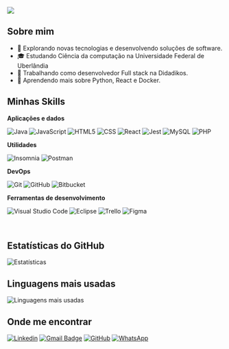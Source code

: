 ![](https://komarev.com/ghpvc/?username=skynalter21&color=006bed)

## Sobre mim

- 🤔 Explorando novas tecnologias e desenvolvendo soluções de software.
- 🎓 Estudando Ciência da computação na Universidade Federal de Uberlândia
- 💼 Trabalhando como desenvolvedor Full stack  na Didadikos.
- 🌱 Aprendendo mais sobre Python, React e Docker.

## Minhas Skills

**Aplicações e dados**

![Java](https://img.shields.io/badge/-Java-333333?style=flat&logo=Java&logoColor=007396)
![JavaScript](https://img.shields.io/badge/-JavaScript-333333?style=flat&logo=javascript)
![HTML5](https://img.shields.io/badge/-HTML5-333333?style=flat&logo=HTML5)
![CSS](https://img.shields.io/badge/-CSS-333333?style=flat&logo=CSS3&logoColor=1572B6)
![React](https://img.shields.io/badge/-React-333333?style=flat&logo=react)
![Jest](https://img.shields.io/badge/-Jest-333333?style=flat&logo=jest)
![MySQL](https://img.shields.io/badge/-MySQL-333333?style=flat&logo=mysql)
![PHP](https://img.shields.io/badge/-MySQL-333333?style=flat&logo=php)

**Utilidades**

![Insomnia](https://img.shields.io/badge/-Insomnia-333333?style=flat&logo=insomnia)
![Postman](https://img.shields.io/badge/-Postman-333333?style=flat&logo=postman)

**DevOps**

![Git](https://img.shields.io/badge/-Git-333333?style=flat&logo=git)
![GitHub](https://img.shields.io/badge/-GitHub-333333?style=flat&logo=github)
![Bitbucket](https://img.shields.io/badge/-Bitbucket-333333?style=flat&logo=bitbucket)

**Ferramentas de desenvolvimento**

![Visual Studio Code](https://img.shields.io/badge/-Visual%20Studio%20Code-333333?style=flat&logo=visual-studio-code&logoColor=007ACC)
![Eclipse](https://img.shields.io/badge/-Eclipse-333333?style=flat&logo=eclipse-ide&logoColor=2C2255)
![Trello](https://img.shields.io/badge/-Trello-333333?style=flat&logo=trello&logoColor=007ACC)
![Figma](https://img.shields.io/badge/-Figma-333333?style=flat&logo=figma&logoColor=007ACC)

<br/>

## Estatísticas do GitHub
![Estatísticas](https://github-readme-stats.vercel.app/api?username=skynalter21&show_icons=true&theme=dracula)

## Linguagens mais usadas
![Linguagens mais usadas](https://github-readme-stats.vercel.app/api/top-langs/?username=skynalter21&layout=compact&theme=dracula)


## Onde me encontrar

[![Linkedin](https://img.shields.io/badge/-Murillohrr-blue?style=flat-square&logo=Linkedin&logoColor=white&link=https://www.linkedin.com/in/murillo-rodrigues-b224b516a/)](https://www.linkedin.com/in/murillo-rodrigues-b224b516a/)
[![Gmail Badge](https://img.shields.io/badge/-murillohrr@gmail.com-006bed?style=flat-square&logo=Gmail&logoColor=white&link=mailto:murillohrr@gmail.com)](mailto:murillohrr@gmail.com)
[![GitHub](https://img.shields.io/github/followers/Skynalter21?label=follow&style=social)](https://github.com/Skynalter21)
[![WhatsApp](https://img.shields.io/badge/-WhatsApp-25d366?style=flat-square&labelColor=25d366&logo=whatsapp&logoColor=white&link=https://api.whatsapp.com/send?phone=5534993377519)](https://api.whatsapp.com/send?phone=5534993377519)
